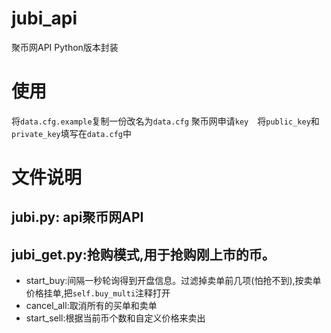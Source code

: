 # jubi_api
聚币网API Python版本封装

# 使用

将`data.cfg.example`复制一份改名为`data.cfg`
聚币网申请`key`　将`public_key`和`private_key`填写在`data.cfg`中

# 文件说明

## jubi.py: api聚币网API
## jubi_get.py:抢购模式,用于抢购刚上市的币。
+ start_buy:间隔一秒轮询得到开盘信息。过滤掉卖单前几项(怕抢不到),按卖单价格挂单,把`self.buy_multi`注释打开
+ cancel_all:取消所有的买单和卖单
+ start_sell:根据当前币个数和自定义价格来卖出
